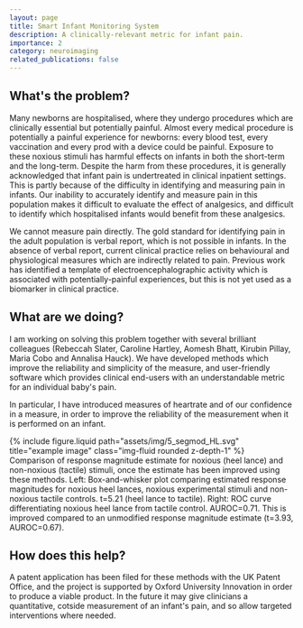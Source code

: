 ```yaml
---
layout: page
title: Smart Infant Monitoring System
description: A clinically-relevant metric for infant pain.
importance: 2
category: neuroimaging
related_publications: false
---
```


## What's the problem?

Many newborns are hospitalised, where they undergo procedures which are clinically essential but potentially painful. Almost every medical procedure is potentially a painful experience for newborns: every blood test, every vaccination and every prod with a device could be painful. Exposure to these noxious stimuli has harmful effects on infants in both the short-term and the long-term. Despite the harm from these procedures, it is generally acknowledged that infant pain is undertreated in clinical inpatient settings. This is partly because of the difficulty in identifying and measuring pain in infants. Our inability to accurately identify and measure pain in this population makes it difficult to evaluate the effect of analgesics, and difficult to identify which hospitalised infants would benefit from these analgesics.

We cannot measure pain directly. The gold standard for identifying pain in the adult population is verbal report, which is not possible in infants. In the absence of verbal report, current clinical practice relies on behavioural and physiological measures which are indirectly related to pain. Previous work has identified a template of electroencephalographic activity which is associated with potentially-painful experiences, but this is not yet used as a biomarker in clinical practice.

## What are we doing?

I am working on solving this problem together with several brilliant colleagues (Rebeccah Slater, Caroline Hartley, Aomesh Bhatt, Kirubin Pillay, Maria Cobo and Annalisa Hauck). We have developed methods which improve the reliability and simplicity of the measure, and user-friendly software which provides clinical end-users with an understandable metric for an individual baby's pain.

In particular, I have introduced measures of heartrate and of our confidence in a measure, in order to improve the reliability of the measurement when it is performed on an infant.

<div class="row">
    <div class="col-sm mt-3 mt-md-0">
        {% include figure.liquid path="assets/img/5_segmod_HL.svg" title="example image" class="img-fluid rounded z-depth-1" %}
    </div>
</div>
<div class="caption">
    Comparison of response magnitude estimate for noxious (heel lance) and non-noxious (tactile) stimuli, once the estimate has been improved using these methods. Left: Box-and-whisker plot comparing estimated response magnitudes for noxious heel lances, noxious experimental stimuli and non-noxious tactile controls. t=5.21 (heel lance to tactile). Right: ROC curve differentiating noxious heel lance from tactile control. AUROC=0.71. This is improved compared to an unmodified response magnitude estimate (t=3.93, AUROC=0.67).
</div>

## How does this help?

A patent application has been filed for these methods with the UK Patent Office, and the project is supported by Oxford University Innovation in order to produce a viable product. In the future it may give clinicians a quantitative, cotside measurement of an infant's pain, and so allow targeted interventions where needed.
